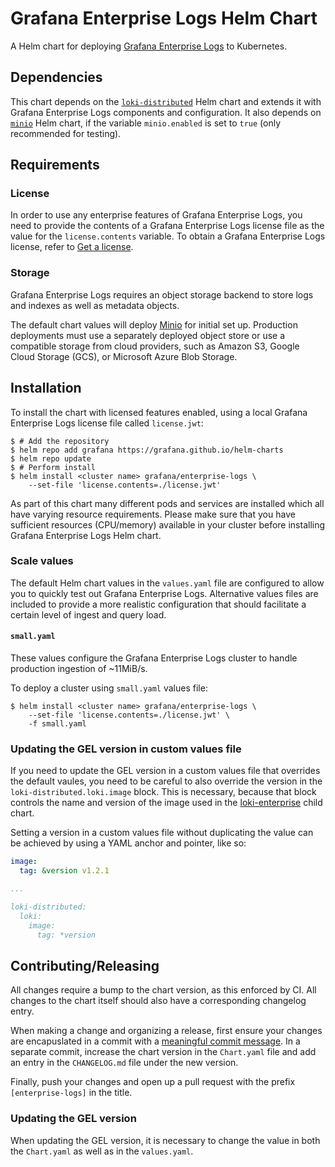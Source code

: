 # Grafana Enterprise Logs Helm Chart

A Helm chart for deploying [Grafana Enterprise Logs](https://grafana.com/products/enterprise/logs/) to Kubernetes.

## Dependencies

This chart depends on the
[`loki-distributed`](https://github.com/grafana/helm-charts/tree/main/charts/loki-distributed) Helm
chart and extends it with Grafana Enterprise Logs components and configuration.
It also depends on [`minio`](https://github.com/minio/charts/tree/master/minio) Helm chart, if the
variable `minio.enabled` is set to `true` (only recommended for testing).

## Requirements

### License

In order to use any enterprise features of Grafana Enterprise Logs, you need to provide the contents
of a Grafana Enterprise Logs license file as the value for the `license.contents` variable. To
obtain a Grafana Enterprise Logs license, refer to [Get a
license](https://grafana.com/docs/enterprise-logs/latest/get-a-license/).

### Storage

Grafana Enterprise Logs requires an object storage backend to store logs and indexes as well as
metadata objects.

The default chart values will deploy [Minio](https://min.io) for initial set up. Production
deployments must use a separately deployed object store or use a compatible storage from cloud
providers, such as Amazon S3, Google Cloud Storage (GCS), or Microsoft Azure Blob Storage.

## Installation

To install the chart with licensed features enabled, using a local Grafana Enterprise Logs
license file called `license.jwt`:

```console
$ # Add the repository
$ helm repo add grafana https://grafana.github.io/helm-charts
$ helm repo update
$ # Perform install
$ helm install <cluster name> grafana/enterprise-logs \
    --set-file 'license.contents=./license.jwt'
```

As part of this chart many different pods and services are installed which all have varying resource
requirements. Please make sure that you have sufficient resources (CPU/memory) available in your
cluster before installing Grafana Enterprise Logs Helm chart.

### Scale values

The default Helm chart values in the `values.yaml` file are configured to allow you to quickly test
out Grafana Enterprise Logs. Alternative values files are included to provide a more realistic
configuration that should facilitate a certain level of ingest and query load.

#### `small.yaml`

These values configure the Grafana Enterprise Logs cluster to handle production ingestion of
~11MiB/s.

To deploy a cluster using `small.yaml` values file:

```console
$ helm install <cluster name> grafana/enterprise-logs \
    --set-file 'license.contents=./license.jwt' \
    -f small.yaml
```

### Updating the GEL version in custom values file

If you need to update the GEL version in a custom values file that overrides
the default vaules, you need to be careful to also override the version in the
`loki-distributed.loki.image` block. This is necessary, because that block
controls the name and version of the image used in the
[loki-enterprise](../loki-enterprise) child chart.

Setting a version in a custom values file without duplicating the value can be
achieved by using a YAML anchor and pointer, like so:

```yaml
image:
  tag: &version v1.2.1

...

loki-distributed:
  loki:
    image:
      tag: *version
```

## Contributing/Releasing

All changes require a bump to the chart version, as this enforced by CI. All changes to the chart
itself should also have a corresponding changelog entry.

When making a change and organizing a release, first ensure your changes are encapuslated in a
commit with a [meaningful commit message](https://chris.beams.io/posts/git-commit/). In a separate
commit, increase the chart version in the `Chart.yaml` file and add an entry in the `CHANGELOG.md`
file under the new version.

Finally, push your changes and open up a pull request with the prefix `[enterprise-logs]` in the
title.

### Updating the GEL version

When updating the GEL version, it is necessary to change the value in both the
`Chart.yaml` as well as in the `values.yaml`.
